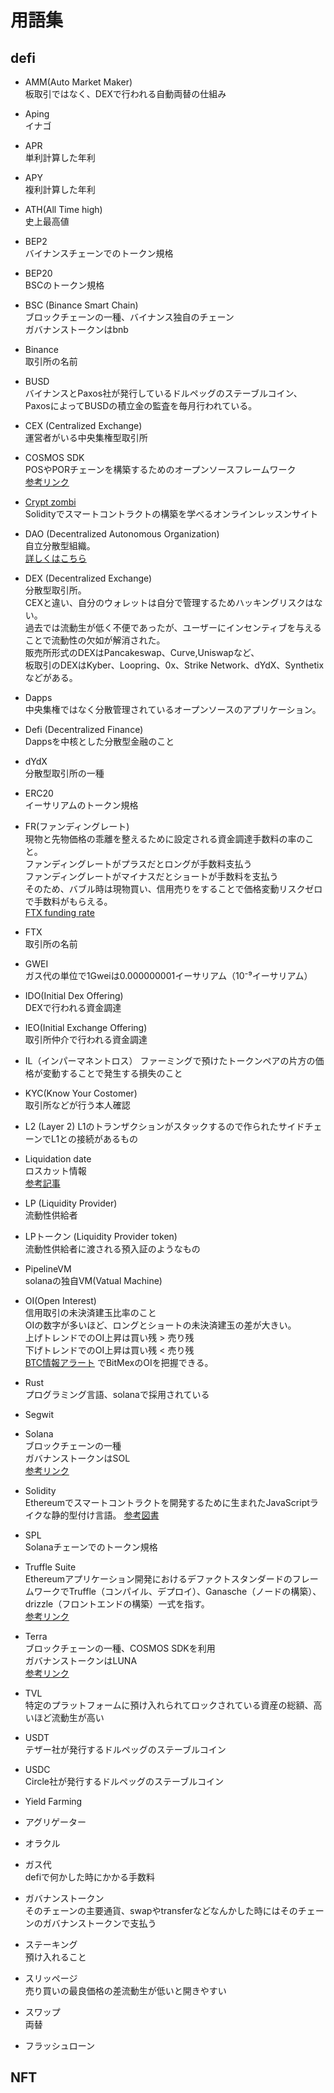 # 用語集

## defi

- AMM(Auto Market Maker)  
板取引ではなく、DEXで行われる自動両替の仕組み

- Aping  
イナゴ

- APR  
単利計算した年利

- APY  
複利計算した年利

- ATH(All Time high)  
史上最高値

- BEP2   
バイナンスチェーンでのトークン規格

- BEP20   
BSCのトークン規格

- BSC (Binance Smart Chain)  
ブロックチェーンの一種、バイナンス独自のチェーン  
ガバナンストークンはbnb

- Binance  
取引所の名前

- BUSD  
バイナンスとPaxos社が発行しているドルペッグのステーブルコイン、PaxosによってBUSDの積立金の監査を毎月行われている。

- CEX (Centralized Exchange)  
運営者がいる中央集権型取引所

- COSMOS SDK  
POSやPORチェーンを構築するためのオープンソースフレームワーク  
[参考リンク](https://medium.com/blockchain-engineer-blog/cosmos-sdkをちゃんと知る-その１-69c2a9a6aa81)

- [Crypt zombi](https://cryptozombies.io/jp/)  
Solidityでスマートコントラクトの構築を学べるオンラインレッスンサイト

- DAO (Decentralized Autonomous Organization)  
自立分散型組織。  
[詳しくはこちら](https://gaiax-blockchain.com/dao)

- DEX (Decentralized Exchange)  
分散型取引所。  
CEXと違い、自分のウォレットは自分で管理するためハッキングリスクはない。  
過去では流動生が低く不便であったが、ユーザーにインセンティブを与えることで流動性の欠如が解消された。  
販売所形式のDEXはPancakeswap、Curve,Uniswapなど、  
板取引のDEXはKyber、Loopring、0x、Strike Network、dYdX、Synthetixなどがある。

- Dapps  
中央集権ではなく分散管理されているオープンソースのアプリケーション。

- Defi (Decentralized Finance)  
Dappsを中核とした分散型金融のこと

- dYdX  
分散型取引所の一種

- ERC20  
イーサリアムのトークン規格

- FR(ファンディングレート)  
現物と先物価格の乖離を整えるために設定される資金調達手数料の率のこと。  
ファンディングレートがプラスだとロングが手数料支払う  
ファンディングレートがマイナスだとショートが手数料を支払う  
そのため、バブル時は現物買い、信用売りをすることで価格変動リスクゼロで手数料がもらえる。  
[FTX funding rate](https://ftx.com/intl/funding)

- FTX  
取引所の名前

- GWEI  
ガス代の単位で1Gweiは0.000000001イーサリアム（10⁻⁹イーサリアム）

- IDO(Initial Dex Offering)  
DEXで行われる資金調達

- IEO(Initial Exchange Offering)  
取引所仲介で行われる資金調達

- IL（インパーマネントロス） 
ファーミングで預けたトークンペアの片方の価格が変動することで発生する損失のこと

- KYC(Know Your Costomer)  
取引所などが行う本人確認

- L2 (Layer 2)
L1のトランザクションがスタックするので作られたサイドチェーンでL1との接続があるもの

- Liquidation date  
ロスカット情報  
[参考記事](https://bitcoin-talk.info/liquidationdata/)


- LP (Liquidity Provider)  
流動性供給者

- LPトークン (Liquidity Provider token)  
流動性供給者に渡される預入証のようなもの

- PipelineVM  
solanaの独自VM(Vatual Machine)

- OI(Open Interest)  
信用取引の未決済建玉比率のこと  
OIの数字が多いほど、ロングとショートの未決済建玉の差が大きい。  
上げトレンドでのOI上昇は買い残 > 売り残  
下げトレンドでのOI上昇は買い残 < 売り残  
[BTC情報アラート](https://twitter.com/btc_status) でBitMexのOIを把握できる。

- Rust  
プログラミング言語、solanaで採用されている

- Segwit

- Solana  
ブロックチェーンの一種  
ガバナンストークンはSOL  
[参考リンク](https://coinchoice.net/solana-programming-language_202005/)  

- Solidity  
Ethereumでスマートコントラクトを開発するために生まれたJavaScriptライクな静的型付け言語。
[参考図書](https://www.oreilly.co.jp/books/9784873119342/)

- SPL  
Solanaチェーンでのトークン規格

- Truffle Suite  
Ethereumアプリケーション開発におけるデファクトスタンダードのフレームワークでTruffle（コンパイル、デプロイ）、Ganasche（ノードの構築）、drizzle（フロントエンドの構築）一式を指す。  
[参考リンク](https://rightcode.co.jp/blog/information-technology/truffle-suite-dapp-production)

- Terra  
ブロックチェーンの一種、COSMOS SDKを利用  
ガバナンストークンはLUNA  
[参考リンク](https://coinchoice.net/what-is-stable-coin-project-terra/)

- TVL  
特定のプラットフォームに預け入れられてロックされている資産の総額、高いほど流動生が高い

- USDT  
テザー社が発行するドルペッグのステーブルコイン

- USDC  
Circle社が発行するドルペッグのステーブルコイン

- Yield Farming  

- アグリゲーター  

- オラクル  

- ガス代  
defiで何かした時にかかる手数料

- ガバナンストークン  
そのチェーンの主要通貨、swapやtransferなどなんかした時にはそのチェーンのガバナンストークンで支払う

- ステーキング  
預け入れること

- スリッページ  
売り買いの最良価格の差流動生が低いと開きやすい

- スワップ  
両替

- フラッシュローン

## NFT
